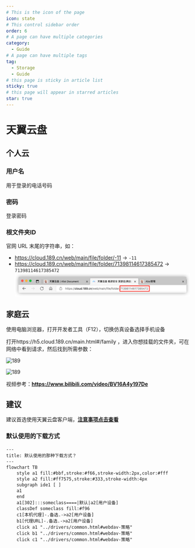 ```yaml
---
# This is the icon of the page
icon: state
# This control sidebar order
order: 6
# A page can have multiple categories
category:
  - Guide
# A page can have multiple tags
tag:
  - Storage
  - Guide
# this page is sticky in article list
sticky: true
# this page will appear in starred articles
star: true
---
```


# 天翼云盘



## 个人云

### 用户名

用于登录的电话号码

### 密码

登录密码

### 根文件夹ID

官网 URL 末尾的字符串，如：

- https://cloud.189.cn/web/main/file/folder/-11 -> `-11`
- https://cloud.189.cn/web/main/file/folder/71398114617385472 -> `71398114617385472`
![189](/img/drivers/189.png)

## 家庭云

使用电脑浏览器，打开开发者工具（F12），切换仿真设备选择手机设备

打开https://h5.cloud.189.cn/main.html#/family ，进入你想挂载的文件夹，可在网络中看到请求，然后找到所需参数：

![189](/img/drivers/189/189-1.png)

![189](/img/drivers/189/189-2.png)

视频参考：**https://www.bilibili.com/video/BV16A4y197De**

## 建议

建议首选使用天翼云盘客户端，[**注意事项点击查看**](../../faq/howto.md#添加-天翼云盘客户端-存储时-提示-need-img-validate-code-验证码)



### 默认使用的下载方式

```mermaid
---
title: 默认使用的那种下载方式？
---
flowchart TB
    style a1 fill:#bbf,stroke:#f66,stroke-width:2px,color:#fff
    style a2 fill:#ff7575,stroke:#333,stroke-width:4px
    subgraph ide1 [ ]
    a1
    end
    a1[302]:::someclass====|默认|a2[用户设备]
    classDef someclass fill:#f96
    c1[本机代理]-.备选.->a2[用户设备]
    b1[代理URL]-.备选.->a2[用户设备]
    click a1 "../drivers/common.html#webdav-策略"
    click b1 "../drivers/common.html#webdav-策略"
    click c1 "../drivers/common.html#webdav-策略"
```
